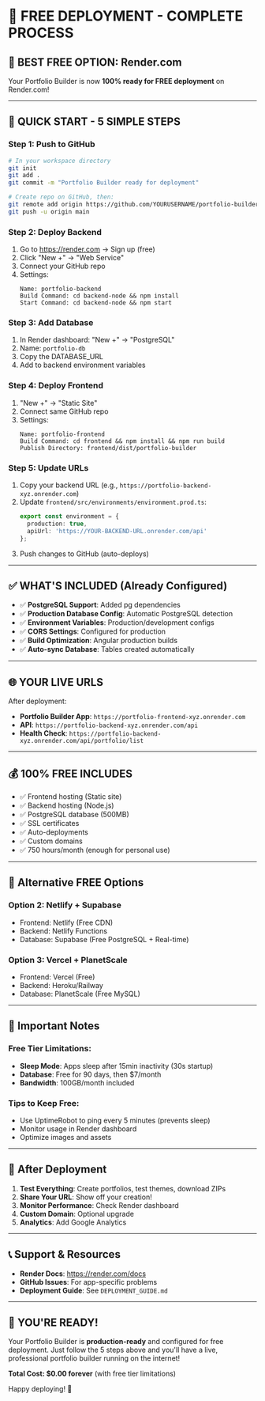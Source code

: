 # 🎉 FREE DEPLOYMENT - COMPLETE PROCESS

## 🌟 **BEST FREE OPTION: Render.com**

Your Portfolio Builder is now **100% ready for FREE deployment** on Render.com!

---

## 🚀 **QUICK START - 5 SIMPLE STEPS**

### **Step 1: Push to GitHub** 
```bash
# In your workspace directory
git init
git add .
git commit -m "Portfolio Builder ready for deployment"

# Create repo on GitHub, then:
git remote add origin https://github.com/YOURUSERNAME/portfolio-builder.git
git push -u origin main
```

### **Step 2: Deploy Backend**
1. Go to https://render.com → Sign up (free)
2. Click "New +" → "Web Service"
3. Connect your GitHub repo
4. Settings:
   ```
   Name: portfolio-backend
   Build Command: cd backend-node && npm install
   Start Command: cd backend-node && npm start
   ```

### **Step 3: Add Database**
1. In Render dashboard: "New +" → "PostgreSQL"
2. Name: `portfolio-db`
3. Copy the DATABASE_URL
4. Add to backend environment variables

### **Step 4: Deploy Frontend**
1. "New +" → "Static Site"
2. Connect same GitHub repo
3. Settings:
   ```
   Name: portfolio-frontend
   Build Command: cd frontend && npm install && npm run build
   Publish Directory: frontend/dist/portfolio-builder
   ```

### **Step 5: Update URLs**
1. Copy your backend URL (e.g., `https://portfolio-backend-xyz.onrender.com`)
2. Update `frontend/src/environments/environment.prod.ts`:
   ```typescript
   export const environment = {
     production: true,
     apiUrl: 'https://YOUR-BACKEND-URL.onrender.com/api'
   };
   ```
3. Push changes to GitHub (auto-deploys)

---

## ✅ **WHAT'S INCLUDED (Already Configured)**

- ✅ **PostgreSQL Support**: Added pg dependencies
- ✅ **Production Database Config**: Automatic PostgreSQL detection
- ✅ **Environment Variables**: Production/development configs
- ✅ **CORS Settings**: Configured for production
- ✅ **Build Optimization**: Angular production builds
- ✅ **Auto-sync Database**: Tables created automatically

---

## 🌐 **YOUR LIVE URLS**

After deployment:
- **Portfolio Builder App**: `https://portfolio-frontend-xyz.onrender.com`
- **API**: `https://portfolio-backend-xyz.onrender.com/api`
- **Health Check**: `https://portfolio-backend-xyz.onrender.com/api/portfolio/list`

---

## 💰 **100% FREE INCLUDES**

- ✅ Frontend hosting (Static site)
- ✅ Backend hosting (Node.js)
- ✅ PostgreSQL database (500MB)
- ✅ SSL certificates
- ✅ Auto-deployments
- ✅ Custom domains
- ✅ 750 hours/month (enough for personal use)

---

## 🔧 **Alternative FREE Options**

### **Option 2: Netlify + Supabase**
- Frontend: Netlify (Free CDN)
- Backend: Netlify Functions
- Database: Supabase (Free PostgreSQL + Real-time)

### **Option 3: Vercel + PlanetScale**
- Frontend: Vercel (Free)
- Backend: Heroku/Railway
- Database: PlanetScale (Free MySQL)

---

## 🚨 **Important Notes**

### **Free Tier Limitations:**
- **Sleep Mode**: Apps sleep after 15min inactivity (30s startup)
- **Database**: Free for 90 days, then $7/month
- **Bandwidth**: 100GB/month included

### **Tips to Keep Free:**
- Use UptimeRobot to ping every 5 minutes (prevents sleep)
- Monitor usage in Render dashboard
- Optimize images and assets

---

## 🎯 **After Deployment**

1. **Test Everything**: Create portfolios, test themes, download ZIPs
2. **Share Your URL**: Show off your creation!
3. **Monitor Performance**: Check Render dashboard
4. **Custom Domain**: Optional upgrade
5. **Analytics**: Add Google Analytics

---

## 📞 **Support & Resources**

- **Render Docs**: https://render.com/docs
- **GitHub Issues**: For app-specific problems
- **Deployment Guide**: See `DEPLOYMENT_GUIDE.md`

---

## 🎊 **YOU'RE READY!**

Your Portfolio Builder is **production-ready** and configured for free deployment. Just follow the 5 steps above and you'll have a live, professional portfolio builder running on the internet!

**Total Cost: $0.00 forever** (with free tier limitations)

Happy deploying! 🚀

